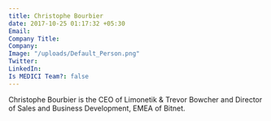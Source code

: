 ```yaml
---
title: Christophe Bourbier
date: 2017-10-25 01:17:32 +05:30
Email: 
Company Title: 
Company: 
Image: "/uploads/Default_Person.png"
Twitter: 
LinkedIn: 
Is MEDICI Team?: false
---
```


Christophe Bourbier is the CEO of Limonetik & Trevor Bowcher and Director of Sales and Business Development, EMEA of Bitnet.